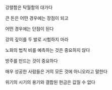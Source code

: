 강렬함은 탁월함의 대가다

큰 돈은 어떤 경우에는 장점이 되고

어떤 경우에는 단점이 된다

강의 깊이를 두 발로 시험하지 마라

노화의 법칙 비를 예측하는 것은 중요하지 않다

방주를 만드는 것이 중요하다

매우 성공한 사람들은 거의 모든 것에 아니오라고 말한다

위기의 시기의 용기와 결합된 현금은 값질 수 없다

